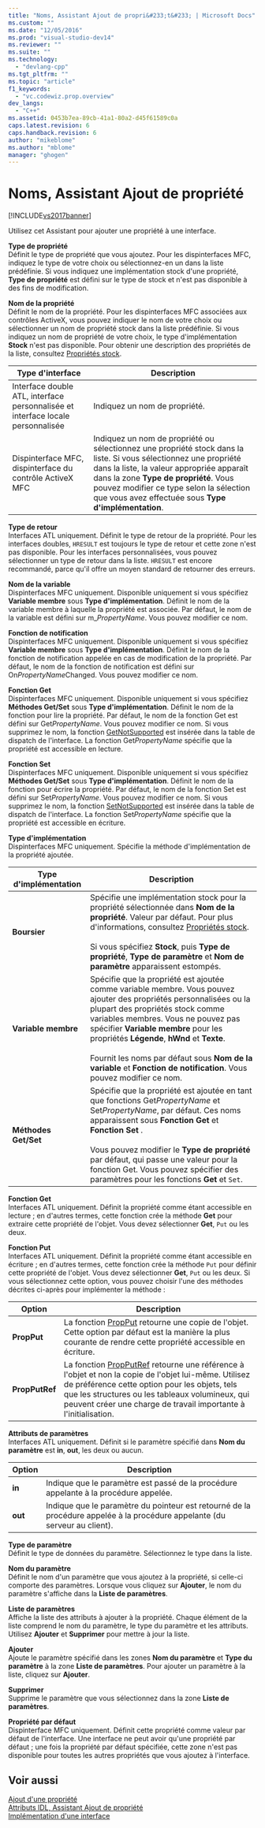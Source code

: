 ```yaml
---
title: "Noms, Assistant Ajout de propri&#233;t&#233; | Microsoft Docs"
ms.custom: ""
ms.date: "12/05/2016"
ms.prod: "visual-studio-dev14"
ms.reviewer: ""
ms.suite: ""
ms.technology: 
  - "devlang-cpp"
ms.tgt_pltfrm: ""
ms.topic: "article"
f1_keywords: 
  - "vc.codewiz.prop.overview"
dev_langs: 
  - "C++"
ms.assetid: 0453b7ea-89cb-41a1-80a2-d45f61589c0a
caps.latest.revision: 6
caps.handback.revision: 6
author: "mikeblome"
ms.author: "mblome"
manager: "ghogen"
---
```

# Noms, Assistant Ajout de propri&#233;t&#233;
[!INCLUDE[vs2017banner](../assembler/inline/includes/vs2017banner.md)]

Utilisez cet Assistant pour ajouter une propriété à une interface.  
  
 **Type de propriété**  
 Définit le type de propriété que vous ajoutez.  Pour les dispinterfaces MFC, indiquez le type de votre choix ou sélectionnez\-en un dans la liste prédéfinie.  Si vous indiquez une implémentation stock d'une propriété, **Type de propriété** est défini sur le type de stock et n'est pas disponible à des fins de modification.  
  
 **Nom de la propriété**  
 Définit le nom de la propriété.  Pour les dispinterfaces MFC associées aux contrôles ActiveX, vous pouvez indiquer le nom de votre choix ou sélectionner un nom de propriété stock dans la liste prédéfinie.  Si vous indiquez un nom de propriété de votre choix, le type d'implémentation **Stock** n'est pas disponible.  Pour obtenir une description des propriétés de la liste, consultez [Propriétés stock](../ide/stock-properties.md).  
  
|Type d'interface|Description|  
|----------------------|-----------------|  
|Interface double ATL, interface personnalisée et interface locale personnalisée|Indiquez un nom de propriété.|  
|Dispinterface MFC, dispinterface du contrôle ActiveX MFC|Indiquez un nom de propriété ou sélectionnez une propriété stock dans la liste.  Si vous sélectionnez une propriété dans la liste, la valeur appropriée apparaît dans la zone **Type de propriété**.  Vous pouvez modifier ce type selon la sélection que vous avez effectuée sous **Type d'implémentation**.|  
  
 **Type de retour**  
 Interfaces ATL uniquement.  Définit le type de retour de la propriété.  Pour les interfaces doubles, `HRESULT` est toujours le type de retour et cette zone n'est pas disponible.  Pour les interfaces personnalisées, vous pouvez sélectionner un type de retour dans la liste.  `HRESULT` est encore recommandé, parce qu'il offre un moyen standard de retourner des erreurs.  
  
 **Nom de la variable**  
 Dispinterfaces MFC uniquement.  Disponible uniquement si vous spécifiez **Variable membre** sous **Type d'implémentation**.  Définit le nom de la variable membre à laquelle la propriété est associée.  Par défaut, le nom de la variable est défini sur m\_*PropertyName*.  Vous pouvez modifier ce nom.  
  
 **Fonction de notification**  
 Dispinterfaces MFC uniquement.  Disponible uniquement si vous spécifiez **Variable membre** sous **Type d'implémentation**.  Définit le nom de la fonction de notification appelée en cas de modification de la propriété.  Par défaut, le nom de la fonction de notification est défini sur On*PropertyName*Changed.  Vous pouvez modifier ce nom.  
  
 **Fonction Get**  
 Dispinterfaces MFC uniquement.  Disponible uniquement si vous spécifiez **Méthodes Get\/Set** sous **Type d'implémentation**.  Définit le nom de la fonction pour lire la propriété.  Par défaut, le nom de la fonction Get est défini sur Get*PropertyName*.  Vous pouvez modifier ce nom.  Si vous supprimez le nom, la fonction [GetNotSupported](../Topic/COleControl::GetNotSupported.md) est insérée dans la table de dispatch de l'interface.  La fonction Get*PropertyName* spécifie que la propriété est accessible en lecture.  
  
 **Fonction Set**  
 Dispinterfaces MFC uniquement.  Disponible uniquement si vous spécifiez **Méthodes Get\/Set** sous **Type d'implémentation**.  Définit le nom de la fonction pour écrire la propriété.  Par défaut, le nom de la fonction Set est défini sur Set*PropertyName*.  Vous pouvez modifier ce nom.  Si vous supprimez le nom, la fonction [SetNotSupported](../Topic/COleControl::SetNotSupported.md) est insérée dans la table de dispatch de l'interface.  La fonction Set*PropertyName* spécifie que la propriété est accessible en écriture.  
  
 **Type d'implémentation**  
 Dispinterfaces MFC uniquement.  Spécifie la méthode d'implémentation de la propriété ajoutée.  
  
|Type d'implémentation|Description|  
|---------------------------|-----------------|  
|**Boursier**|Spécifie une implémentation stock pour la propriété sélectionnée dans **Nom de la propriété**.  Valeur par défaut.  Pour plus d'informations, consultez [Propriétés stock](../ide/stock-properties.md).<br /><br /> Si vous spécifiez **Stock**, puis **Type de propriété**, **Type de paramètre** et **Nom de paramètre** apparaissent estompés.|  
|**Variable membre**|Spécifie que la propriété est ajoutée comme variable membre.  Vous pouvez ajouter des propriétés personnalisées ou la plupart des propriétés stock comme variables membres.  Vous ne pouvez pas spécifier **Variable membre** pour les propriétés **Légende**, **hWnd** et **Texte**.<br /><br /> Fournit les noms par défaut sous **Nom de la variable** et **Fonction de notification**.  Vous pouvez modifier ce nom.|  
|**Méthodes Get\/Set**|Spécifie que la propriété est ajoutée en tant que fonctions Get*PropertyName* et Set*PropertyName*, par défaut.  Ces noms apparaissent sous **Fonction Get** et **Fonction Set** .<br /><br /> Vous pouvez modifier le **Type de propriété** par défaut, qui passe une valeur pour la fonction Get.  Vous pouvez spécifier des paramètres pour les fonctions **Get** et `Set`.|  
  
 **Fonction Get**  
 Interfaces ATL uniquement.  Définit la propriété comme étant accessible en lecture ; en d'autres termes, cette fonction crée la méthode **Get** pour extraire cette propriété de l'objet.  Vous devez sélectionner **Get**, `Put` ou les deux.  
  
 **Fonction Put**  
 Interfaces ATL uniquement.  Définit la propriété comme étant accessible en écriture ; en d'autres termes, cette fonction crée la méthode `Put` pour définir cette propriété de l'objet.  Vous devez sélectionner **Get**, `Put` ou les deux.  Si vous sélectionnez cette option, vous pouvez choisir l'une des méthodes décrites ci\-après pour implémenter la méthode :  
  
|Option|Description|  
|------------|-----------------|  
|**PropPut**|La fonction [PropPut](../windows/propput.md) retourne une copie de l'objet.  Cette option par défaut est la manière la plus courante de rendre cette propriété accessible en écriture.|  
|**PropPutRef**|La fonction [PropPutRef](../windows/propputref.md) retourne une référence à l'objet et non la copie de l'objet lui\-même.  Utilisez de préférence cette option pour les objets, tels que les structures ou les tableaux volumineux, qui peuvent créer une charge de travail importante à l'initialisation.|  
  
 **Attributs de paramètres**  
 Interfaces ATL uniquement.  Définit si le paramètre spécifié dans **Nom du paramètre** est **in**, **out**, les deux ou aucun.  
  
|Option|Description|  
|------------|-----------------|  
|**in**|Indique que le paramètre est passé de la procédure appelante à la procédure appelée.|  
|**out**|Indique que le paramètre du pointeur est retourné de la procédure appelée à la procédure appelante \(du serveur au client\).|  
  
 **Type de paramètre**  
 Définit le type de données du paramètre.  Sélectionnez le type dans la liste.  
  
 **Nom du paramètre**  
 Définit le nom d'un paramètre que vous ajoutez à la propriété, si celle\-ci comporte des paramètres.  Lorsque vous cliquez sur **Ajouter**, le nom du paramètre s'affiche dans la **Liste de paramètres**.  
  
 **Liste de paramètres**  
 Affiche la liste des attributs à ajouter à la propriété.  Chaque élément de la liste comprend le nom du paramètre, le type du paramètre et les attributs.  Utilisez **Ajouter** et **Supprimer** pour mettre à jour la liste.  
  
 **Ajouter**  
 Ajoute le paramètre spécifié dans les zones **Nom du paramètre** et **Type du paramètre** à la zone **Liste de paramètres**.  Pour ajouter un paramètre à la liste, cliquez sur **Ajouter**.  
  
 **Supprimer**  
 Supprime le paramètre que vous sélectionnez dans la zone **Liste de paramètres**.  
  
 **Propriété par défaut**  
 Dispinterface MFC uniquement.  Définit cette propriété comme valeur par défaut de l'interface.  Une interface ne peut avoir qu'une propriété par défaut ; une fois la propriété par défaut spécifiée, cette zone n'est pas disponible pour toutes les autres propriétés que vous ajoutez à l'interface.  
  
## Voir aussi  
 [Ajout d'une propriété](../ide/adding-a-property-visual-cpp.md)   
 [Attributs IDL, Assistant Ajout de propriété](../ide/idl-attributes-add-property-wizard.md)   
 [Implémentation d'une interface](../ide/implementing-an-interface-visual-cpp.md)